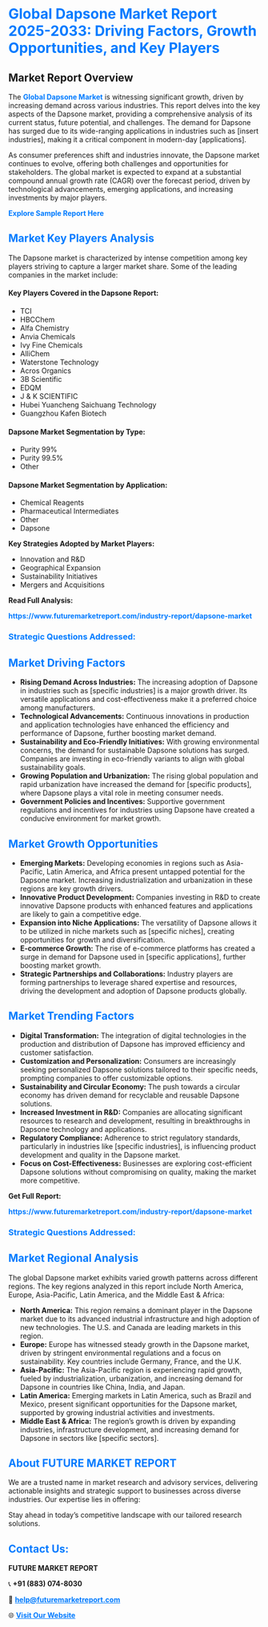 <h1 style="color: #007BFF;">Global Dapsone Market Report 2025-2033: Driving Factors, Growth Opportunities, and Key Players</h1>

<section id="overview">
<h2>Market Report Overview</h2>
<p>The <a href="https://www.futuremarketreport.com/industry-report/dapsone-market" style="color: #007BFF; text-decoration: none;"><strong>Global Dapsone Market</strong></a> is witnessing significant growth, driven by increasing demand across various industries. This report delves into the key aspects of the Dapsone market, providing a comprehensive analysis of its current status, future potential, and challenges. The demand for Dapsone has surged due to its wide-ranging applications in industries such as [insert industries], making it a critical component in modern-day [applications].</p>
<p>As consumer preferences shift and industries innovate, the Dapsone market continues to evolve, offering both challenges and opportunities for stakeholders. The global market is expected to expand at a substantial compound annual growth rate (CAGR) over the forecast period, driven by technological advancements, emerging applications, and increasing investments by major players.</p>
</section>

<section id="overview">
<p><a href="https://www.futuremarketreport.com/request-sample/reportId=116306" style="color: #007BFF; text-decoration: none;"><strong>Explore Sample Report Here</strong></a></p>
</section>

<section id="key-players">
<h2 style="color: #007BFF;">Market Key Players Analysis</h2>
<p>The Dapsone market is characterized by intense competition among key players striving to capture a larger market share. Some of the leading companies in the market include:</p>
<h4>Key Players Covered in the Dapsone Report:</h4>
<ul><li>TCI</li><li>HBCChem</li><li>Alfa Chemistry</li><li>Anvia Chemicals</li><li>Ivy Fine Chemicals</li><li>AlliChem</li><li>Waterstone Technology</li><li>Acros Organics</li><li>3B Scientific</li><li>EDQM</li><li>J &amp; K SCIENTIFIC</li><li>Hubei Yuancheng Saichuang Technology</li><li>Guangzhou Kafen Biotech</li></ul>
<h4>Dapsone Market Segmentation by Type:</h4>
<ul><li>Purity 99%</li><li>Purity 99.5%</li><li>Other</li></ul>

<h4>Dapsone Market Segmentation by Application:</h4>
<ul><li>Chemical Reagents</li><li>Pharmaceutical Intermediates</li><li>Other</li><li>Dapsone</li></ul>
<p><strong>Key Strategies Adopted by Market Players:</strong></p>
<ul>
<li>Innovation and R&D</li>
<li>Geographical Expansion</li>
<li>Sustainability Initiatives</li>
<li>Mergers and Acquisitions</li>
</ul>
</section>

<section>
<p><strong>Read Full Analysis: </strong></p><a href="https://www.futuremarketreport.com/industry-report/dapsone-market" style="color: #007BFF; text-decoration: none;"><strong>https://www.futuremarketreport.com/industry-report/dapsone-market</strong></a>
<h3 style="color: #007BFF;">Strategic Questions Addressed:</h3>
</section>

<section id="driving-factors">
<h2 style="color: #007BFF;">Market Driving Factors</h2>
<ul>
<li><strong>Rising Demand Across Industries:</strong> The increasing adoption of Dapsone in industries such as [specific industries] is a major growth driver. Its versatile applications and cost-effectiveness make it a preferred choice among manufacturers.</li>
<li><strong>Technological Advancements:</strong> Continuous innovations in production and application technologies have enhanced the efficiency and performance of Dapsone, further boosting market demand.</li>
<li><strong>Sustainability and Eco-Friendly Initiatives:</strong> With growing environmental concerns, the demand for sustainable Dapsone solutions has surged. Companies are investing in eco-friendly variants to align with global sustainability goals.</li>
<li><strong>Growing Population and Urbanization:</strong> The rising global population and rapid urbanization have increased the demand for [specific products], where Dapsone plays a vital role in meeting consumer needs.</li>
<li><strong>Government Policies and Incentives:</strong> Supportive government regulations and incentives for industries using Dapsone have created a conducive environment for market growth.</li>
</ul>
</section>

<section id="growth-opportunities">
<h2 style="color: #007BFF;">Market Growth Opportunities</h2>
<ul>
<li><strong>Emerging Markets:</strong> Developing economies in regions such as Asia-Pacific, Latin America, and Africa present untapped potential for the Dapsone market. Increasing industrialization and urbanization in these regions are key growth drivers.</li>
<li><strong>Innovative Product Development:</strong> Companies investing in R&D to create innovative Dapsone products with enhanced features and applications are likely to gain a competitive edge.</li>
<li><strong>Expansion into Niche Applications:</strong> The versatility of Dapsone allows it to be utilized in niche markets such as [specific niches], creating opportunities for growth and diversification.</li>
<li><strong>E-commerce Growth:</strong> The rise of e-commerce platforms has created a surge in demand for Dapsone used in [specific applications], further boosting market growth.</li>
<li><strong>Strategic Partnerships and Collaborations:</strong> Industry players are forming partnerships to leverage shared expertise and resources, driving the development and adoption of Dapsone products globally.</li>
</ul>
</section>

<section id="trending-factors">
<h2 style="color: #007BFF;">Market Trending Factors</h2>
<ul>
<li><strong>Digital Transformation:</strong> The integration of digital technologies in the production and distribution of Dapsone has improved efficiency and customer satisfaction.</li>
<li><strong>Customization and Personalization:</strong> Consumers are increasingly seeking personalized Dapsone solutions tailored to their specific needs, prompting companies to offer customizable options.</li>
<li><strong>Sustainability and Circular Economy:</strong> The push towards a circular economy has driven demand for recyclable and reusable Dapsone solutions.</li>
<li><strong>Increased Investment in R&D:</strong> Companies are allocating significant resources to research and development, resulting in breakthroughs in Dapsone technology and applications.</li>
<li><strong>Regulatory Compliance:</strong> Adherence to strict regulatory standards, particularly in industries like [specific industries], is influencing product development and quality in the Dapsone market.</li>
<li><strong>Focus on Cost-Effectiveness:</strong> Businesses are exploring cost-efficient Dapsone solutions without compromising on quality, making the market more competitive.</li>
</ul>
</section>

<section>
<p><strong>Get Full Report: </strong></p><a href="https://www.futuremarketreport.com/industry-report/dapsone-market" style="color: #007BFF; text-decoration: none;"><strong>https://www.futuremarketreport.com/industry-report/dapsone-market</strong></a>
<h3 style="color: #007BFF;">Strategic Questions Addressed:</h3>
</section>


<section id="regional-analysis">
<h2 style="color: #007BFF;">Market Regional Analysis</h2>
<p>The global Dapsone market exhibits varied growth patterns across different regions. The key regions analyzed in this report include North America, Europe, Asia-Pacific, Latin America, and the Middle East & Africa:</p>
<ul>
<li><strong>North America:</strong> This region remains a dominant player in the Dapsone market due to its advanced industrial infrastructure and high adoption of new technologies. The U.S. and Canada are leading markets in this region.</li>
<li><strong>Europe:</strong> Europe has witnessed steady growth in the Dapsone market, driven by stringent environmental regulations and a focus on sustainability. Key countries include Germany, France, and the U.K.</li>
<li><strong>Asia-Pacific:</strong> The Asia-Pacific region is experiencing rapid growth, fueled by industrialization, urbanization, and increasing demand for Dapsone in countries like China, India, and Japan.</li>
<li><strong>Latin America:</strong> Emerging markets in Latin America, such as Brazil and Mexico, present significant opportunities for the Dapsone market, supported by growing industrial activities and investments.</li>
<li><strong>Middle East & Africa:</strong> The region’s growth is driven by expanding industries, infrastructure development, and increasing demand for Dapsone in sectors like [specific sectors].</li>
</ul>
</section>

<footer>
<h2 style="color: #007BFF;">About FUTURE MARKET REPORT</h2>
<p>We are a trusted name in market research and advisory services, delivering actionable insights and strategic support to businesses across diverse industries. Our expertise lies in offering:</p>

<p>Stay ahead in today’s competitive landscape with our tailored research solutions.</p>

<h2 style="color: #007BFF;">Contact Us:</h2>
<p><strong>FUTURE MARKET REPORT</strong></p>
<p>📞 <strong>+91 (883) 074-8030</strong></p>
<p>📧 <strong><a href="mailto:help@futuremarketreport.com" style="color: #007BFF;">help@futuremarketreport.com</a></strong></p>
<p>🌐 <strong><a href="https://www.futuremarketreport.com/" style="color: #007BFF;">Visit Our Website</a></strong></p>
</footer>